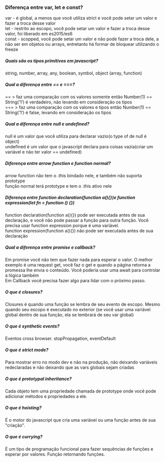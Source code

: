 ### Diferença entre var, let e const?

var - é global, a menos que você utiliza strict e você pode setar um valor e fazer a troca desse valor  
let - restrito ao escopo, você pode setar um valor e fazer a troca desse valor, foi liberado em es2015/es6  
const - scopped, você pode setar um valor e não pode fazer a troca dele, a não ser em objetos ou arrays, entretanto há formar de bloquear utilizando o freeze

##### Quais são os tipos primitivos em javascript?

string, number, array, any, boolean, symbol, object (array, function)

##### Qual a diferença entre == e ===?

== > faz uma comparação com os valores somente então Number(1) == String(‘1’) é verdadeiro, não levando em consideração os tipos  
=== > faz uma comparação com os valores e tipos então Number(1) == String(‘1’) é false, levando em consideração os tipos

##### Qual a diferença entre null e undefined?

null é um valor que você utiliza para declarar vazio(o type of de null é object)  
undefined é um valor que o javascript declara para coisas vazia(criar um variável e não ter valor == undefined)

##### Diferença entre arrow function e function normal?

arrow function não tem o .this bindado nele, e também não suporta prototype  
função normal terá prototype e tem o .this ativo nele

##### Diferença entre function declaration(function a(){})e function expression(let fn = function () {})

function declaration(function a(){}) pode ser executada antes de sua declaração, e você não pode passar a função para outra função. Você precisa usar function expression porque é uma variável.  
function expression(function a(){}) não pode ser executada antes de sua declaração

##### Qual a diferença entre promise e callback?

Em promise você não tem que fazer nada para esperar o valor. O melhor exemplo é uma request get, você faz o get e quando a página retorna a promessa lhe envia o conteúdo. Você poderia usar uma await para controlar a lógica também  
Em Callback você precisa fazer algo para lidar com o próximo passo.

##### O que é closures?

Closures é quando uma função se lembra de seu evento de escopo. Mesmo quando seu escopo é executado no exterior (se você usar uma variável global dentro de sua função, ela se lembrará de seu var global)

##### O que é synthetic events?

Eventos cross browser. stopPropagation, eventDefault

##### O que é strict mode?

Para mostrar erro no modo dev e não na produção, não deixando variáveis redeclaradas e não deixando que as vars globais sejam criadas

##### O que é prototypal inheritance?

Cada objeto tem uma propriedade chamada de prototype onde você pode adicionar métodos e propriedades a ele.

##### O que é hoisting?

É o motor do javascript que cria uma variável ou uma função antes de sua "criação".

##### O que é currying?

É um tipo de programação funcional para fazer sequências de funções e esperar por valores. Função retornando funções.
